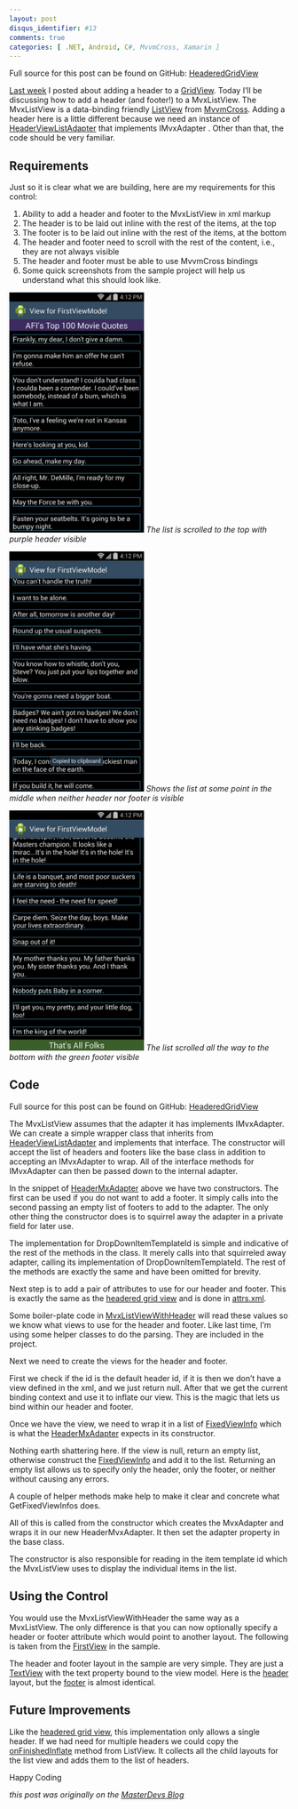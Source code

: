 ```yaml
---
layout: post
disqus_identifier: #13
comments: true
categories: [ .NET, Android, C#, MvvmCross, Xamarin ]
---
```


Full source for this post can be found on GitHub:  [HeaderedGridView](https://github.com/jquintus/spikes/tree/master/XamarinSpikes/HeaderedGridView)

[Last week](/archive/2014/04/21/headered-grid-view-in-mvvmcross-now-with-bindings/) I posted about adding a header to a [GridView](http://androidapi.xamarin.com/?link=T%3aAndroid.Widget.GridView).  Today I’ll be discussing how to add a header (and footer!) to a MvxListView.  The MvxListView is a data-binding friendly [ListView](http://androidapi.xamarin.com/?link=T%3aAndroid.Widget.ListView) from [MvvmCross](https://github.com/MvvmCross/MvvmCross).  Adding a header here is a little different because we need an instance of [HeaderViewListAdapter](http://developer.android.com/reference/android/widget/HeaderViewListAdapter.html) that implements IMvxAdapter .  Other than that, the code should be very familiar.

## Requirements

Just so it is clear what we are building, here are my requirements for this control:

1. Ability to add a header and footer to the MvxListView in xml markup
1. The header is to be laid out inline with the rest of the items, at the top
1. The footer is to be laid out inline with the rest of the items, at the bottom
1. The header and footer need to scroll with the rest of the content, i.e., they are not always visible
1. The header and footer must be able to use MvvmCross bindings
1. Some quick screenshots from the sample project will help us understand what this should look like.

![](/images/posts/2014/2014-04-27-headers-and-footers-on-an-mvxlistview/top.png)
*The list is scrolled to the top with purple header visible*

![](/images/posts/2014/2014-04-27-headers-and-footers-on-an-mvxlistview/middle.png)
*Shows the list at some point in the middle when neither header nor footer is visible*

![](/images/posts/2014/2014-04-27-headers-and-footers-on-an-mvxlistview/bottom.png)
*The list scrolled all the way to the bottom with the green footer visible*

## Code

Full source for this post can be found on GitHub:  [HeaderedGridView](https://github.com/jquintus/spikes/tree/master/XamarinSpikes/HeaderedGridView)

The MvxListView assumes that the adapter it has implements IMvxAdapter.  We can create a simple wrapper class that inherits from [HeaderViewListAdapter](http://developer.android.com/reference/android/widget/HeaderViewListAdapter.html) and implements that interface.  The constructor will accept the list of headers and footers like the base class in addition to accepting an IMvxAdapter to wrap.  All of the interface methods for IMvxAdapter can then be passed down to the internal adapter.

In the snippet of [HeaderMxAdapter](https://raw.githubusercontent.com/jquintus/spikes/master/XamarinSpikes/MvxListWithHeader/MvxListWithHeader.Droid/Adapters/HeaderMvxAdapter.cs) above we have two constructors.  The first can be used if you do not want to add a footer.  It simply calls into the second passing an empty list of footers to add to the adapter.  The only other thing the constructor does is to squirrel away the adapter in a private field for later use.

The implementation for DropDownItemTemplateId is simple and indicative of the rest of the methods in the class.  It merely calls into that squirreled away adapter, calling its implementation of DropDownItemTemplateId.  The rest of the methods are exactly the same and have been omitted for brevity.

Next step is to add a pair of attributes to use for our header and footer.  This is exactly the same as the [headered grid view](http://blog.masterdevs.com/headered-grid-view-in-mvvmcross-now-with-bindings/) and is done in [attrs.xml](https://raw.githubusercontent.com/jquintus/spikes/master/XamarinSpikes/MvxListWithHeader/MvxListWithHeader.Droid/Resources/Values/attrs.xml).

Some boiler-plate code in [MvxListViewWithHeader](https://github.com/jquintus/spikes/blob/master/XamarinSpikes/MvxListWithHeader/MvxListWithHeader.Droid/Controls/MvxListViewWithHeader.cs) will read these values so we know what views to use for the header and footer.  Like last time, I’m using some helper classes to do the parsing.  They are included in the project.

Next we need to create the views for the header and footer.

First we check if the id is the default header id, if it is then we don’t have a view defined in the xml, and we just return null.  After that we get the current binding context and use it to inflate our view.  This is the magic that lets us bind within our header and footer.

Once we have the view, we need to wrap it in a list of [FixedViewInfo](http://developer.android.com/reference/android/widget/ListView.FixedViewInfo.html) which is what the [HeaderMxAdapter](https://raw.githubusercontent.com/jquintus/spikes/master/XamarinSpikes/MvxListWithHeader/MvxListWithHeader.Droid/Adapters/HeaderMvxAdapter.cs) expects in its constructor.

Nothing earth shattering here.  If the view is null, return an empty list, otherwise construct the [FixedViewInfo](http://developer.android.com/reference/android/widget/ListView.FixedViewInfo.html) and add it to the list.  Returning an empty list allows us to specify only the header, only the footer, or neither without causing any errors.

A couple of helper methods make help to make it clear and concrete what GetFixedViewInfos does.

All of this is called from the constructor which creates the MvxAdapter and wraps it in our new HeaderMvxAdapter.  It then set the adapter property in the base class.

The constructor is also responsible for reading in the item template id which the MvxListView uses to display the individual items in the list.

## Using the Control

You would use the MvxListViewWithHeader the same way as a MvxListView.  The only difference is that you can now optionally specify a header or footer attribute which would point to another layout.  The following is taken from the [FirstView](https://raw.githubusercontent.com/jquintus/spikes/master/XamarinSpikes/MvxListWithHeader/MvxListWithHeader.Droid/Resources/Layout/FirstView.axml) in the sample.

The header and footer layout in the sample are very simple.  They are just a [TextView](http://developer.android.com/reference/android/widget/TextView.html) with the text property bound to the view model.  Here is the [header](https://raw.githubusercontent.com/jquintus/spikes/master/XamarinSpikes/MvxListWithHeader/MvxListWithHeader.Droid/Resources/Layout/header.axml) layout, but the [footer](https://raw.githubusercontent.com/jquintus/spikes/master/XamarinSpikes/MvxListWithHeader/MvxListWithHeader.Droid/Resources/Layout/footer.axml) is almost identical.

## Future Improvements

Like the [headered grid view](http://blog.masterdevs.com/headered-grid-view-in-mvvmcross-now-with-bindings/), this implementation only allows a single header. If we had need for multiple headers we could copy the  [onFinishedInflate](https://android.googlesource.com/platform/frameworks/base/+/refs/heads/master/core/java/android/widget/ListView.java) method from ListView.  It collects all the child layouts for the list view and adds them to the list of headers.

Happy Coding

_this post was originally on the [MasterDevs Blog](http://blog.masterdevs.com/headers-and-footers-on-an-mvxlistview//)_
